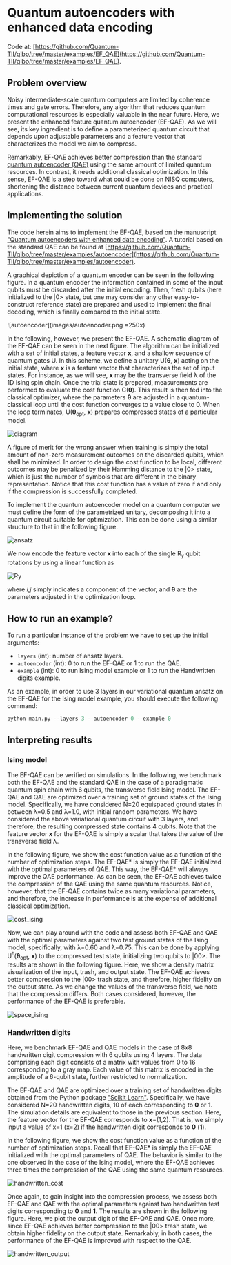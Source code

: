 # Quantum autoencoders with enhanced data encoding

Code at: [https://github.com/Quantum-TII/qibo/tree/master/examples/EF_QAE](https://github.com/Quantum-TII/qibo/tree/master/examples/EF_QAE).

## Problem overview

Noisy intermediate-scale quantum computers are limited by coherence times and gate errors. Therefore, any algorithm that reduces quantum computational resources is especially valuable in the near future. Here, we present the enhanced feature quantum autoencoder (EF-QAE). As we will see, its key ingredient is to define a parameterized quantum circuit that depends upon adjustable parameters and a feature vector that characterizes the model we aim to compress. 

Remarkably, EF-QAE achieves better compression than the standard [quantum autoencoder (QAE)](https://iopscience.iop.org/article/10.1088/2058-9565/aa8072) using the same amount of limited quantum resources. In contrast, it needs additional classical optimization.  In this sense, EF-QAE is a step toward what could be done on NISQ computers, shortening the distance between current quantum devices and practical applications.

## Implementing the solution

The code herein aims to implement the EF-QAE, based on the manuscript ["Quantum autoencoders with enhanced data encoding"](https://arxiv.org/abs/2010.?????). A tutorial based on the standard QAE can be found at [https://github.com/Quantum-TII/qibo/tree/master/examples/autoencoder](https://github.com/Quantum-TII/qibo/tree/master/examples/autoencoder).

A graphical depiction of a quantum encoder can be seen in the following figure. In a quantum encoder the information contained in some of the input qubits must be discarded after the initial encoding. Then, fresh qubits (here initialized to the |0> state, but one may consider any other easy-to-construct reference state) are prepared and used to implement the final decoding, which is finally compared to the initial state.

![autoencoder](images/autoencoder.png =250x)

In the following, however, we present the EF-QAE. A schematic diagram of the EF-QAE can be seen in the next figure. The algorithm can be initialized with a set of initial states, a feature vector **x**, and a shallow sequence of quantum gates U. In this scheme, we define a unitary U(**θ**, **x**) acting on the initial state, where **x** is a feature vector that characterizes the set of input states. For instance, as we will see, **x** may be the transverse field λ of the 1D Ising spin chain. Once the trial state is prepared, measurements are performed to evaluate the cost function C(**θ**). This result is then fed into the classical optimizer, where the parameters **θ** are adjusted in a quantum-classical loop until the cost function converges to a value close to 0. When the loop terminates, U(**θ**<sub>opt</sub>, **x**) prepares compressed states of a particular model.

![diagram](images/diagram.png)

A figure of merit for the wrong answer when training is simply the total amount of non-zero measurement outcomes on the discarded qubits, which shall be minimized. In order to design the cost function to be local, different outcomes may be penalized by their Hamming distance to the |0> state, which is just the number of symbols that are different in the binary representation. Notice that this cost function has a value of zero if and only if the compression is successfully completed.

To implement the quantum autoencoder model on a quantum computer we must define the form of the parametrized unitary, decomposing it into a quantum circuit suitable for optimization. This can be done using a similar structure to that in the following figure.

![ansatz](images/ansatz.png)

We now encode the feature vector **x** into each of the single R<sub>y</sub> qubit rotations by using a linear function as

![Ry](images/Ry.png)

where *i*,*j* simply indicates a component of the vector, and **θ** are the parameters adjusted in the optimization loop.

## How to run an example?

To run a particular instance of the problem we have to set up the initial
arguments:
- `layers` (int): number of ansatz layers.
- `autoencoder` (int): 0 to run the EF-QAE or 1 to run the QAE.
- `example` (int): 0 to run Ising model example or 1 to run the Handwritten digits example.

As an example, in order to use 3 layers in our variational quantum ansatz on the EF-QAE for the Ising model example,
you should execute the following command:

```python
python main.py --layers 3 --autoencoder 0 --example 0
```

## Interpreting results

### Ising model

The EF-QAE can be verified on simulations. In the following, we benchmark both the EF-QAE and the standard QAE in the case of a paradigmatic quantum spin chain with 6 qubits, the transverse field Ising model. The EF-QAE and QAE are optimized over a training set of ground states of the Ising model. Specifically, we have considered N=20 equispaced ground states in between λ=0.5 and λ=1.0, with initial random parameters. We have considered the above variational quantum circuit with 3 layers, and therefore, the resulting compressed state contains 4 qubits. Note that the feature vector **x** for the EF-QAE is simply a scalar that takes the value of the transverse field λ.

In the following figure, we show the cost function value as a function of the number of optimization steps. The EF-QAE* is simply the EF-QAE initialized with the optimal parameters of QAE. This way, the EF-QAE* will always improve the QAE performance. As can be seen, the EF-QAE achieves twice the compression of the QAE using the same quantum resources. Notice, however, that the EF-QAE contains twice as many variational parameters, and therefore, the increase in performance is at the expense of additional classical optimization.

![cost_ising](images/cost_ising.png)

Now, we can play around with the code and assess both EF-QAE and QAE with the optimal parameters against two test ground states of the Ising model, specifically, with λ=0.60 and λ=0.75. This can be done by applying U<sup>†</sup>(**θ**<sub>opt</sub>, **x**) to the compressed test state, initializing two qubits to |00>. The results are shown in the following figure. Here, we show a density matrix visualization of the input, trash, and output state. The EF-QAE achieves better compression to the |00> trash state, and therefore, higher fidelity on the output state. As we change the values of the transverse field, we note that the compression differs. Both cases considered, however, the performance of the EF-QAE is preferable.

![space_ising](images/space_ising.png)

### Handwritten digits

Here, we benchmark EF-QAE and QAE models in the case of 8x8 handwritten digit compression with 6 qubits using 4 layers. The data comprising each digit consists of a matrix with values from 0 to 16 corresponding to a gray map. Each value of this matrix is encoded in the amplitude of a 6-qubit state, further restricted to normalization.

The EF-QAE and QAE are optimized over a training set of handwritten digits obtained from the Python package ["Scikit Learn"](https://scikit-learn.org/stable/modules/generated/sklearn.datasets.load_digits.html). Specifically, we have considered N=20 handwritten digits, 10 of each corresponding to **0** or **1**. The simulation details are equivalent to those in the previous section. Here, the feature vector for the EF-QAE corresponds to **x**=(1,2). That is, we simply input a value of x=1 (x=2) if the handwritten digit corresponds to **0** (**1**).

In the following figure, we show the cost function value as a function of the number of optimization steps. Recall that EF-QAE* is simply the EF-QAE initialized with the optimal parameters of QAE. The behavior is similar to the one observed in the case of the Ising model, where the EF-QAE achieves three times the compression of the QAE using the same quantum resources.

![handwritten_cost](images/handwritten_cost.png)

Once again, to gain insight into the compression process, we assess both EF-QAE and QAE with the optimal parameters against two handwritten test digits corresponding to **0** and **1**. The results are shown in the following figure. Here, we plot the output digit of the EF-QAE and QAE. Once more, since EF-QAE achieves better compression to the |00> trash state, we obtain higher fidelity on the output state. Remarkably, in both cases, the performance of the EF-QAE is improved with respect to the QAE.

![handwritten_output](images/handwritten_output.png)

